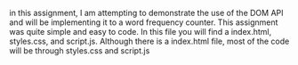 in this assignment, I am attempting to demonstrate the use of the DOM API and will be implementing it to a word frequency counter. This assignment was quite simple and easy to code. In this file you will find a index.html, styles.css, and script.js. Although there is a index.html file, most of the code will be through styles.css and script.js
